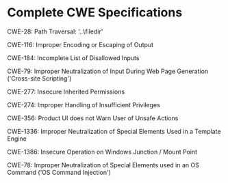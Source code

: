 

# Complete CWE Specifications

CWE-28: Path Traversal: '..\filedir'

CWE-116: Improper Encoding or Escaping of Output

CWE-184: Incomplete List of Disallowed Inputs

CWE-79: Improper Neutralization of Input During Web Page Generation ('Cross-site Scripting')

CWE-277: Insecure Inherited Permissions

CWE-274: Improper Handling of Insufficient Privileges

CWE-356: Product UI does not Warn User of Unsafe Actions

CWE-1336: Improper Neutralization of Special Elements Used in a Template Engine

CWE-1386: Insecure Operation on Windows Junction / Mount Point

CWE-78: Improper Neutralization of Special Elements used in an OS Command ('OS Command Injection')